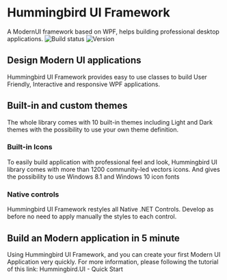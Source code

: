 # Hummingbird UI Framework
A ModernUI framework based on WPF, helps building professional desktop applications.
![Build status](https://hummingbird.visualstudio.com/Hummingbird%20ALM/_apis/build/status/Hummingbird%20UI) ![Version](https://img.shields.io/nuget/v/hummingbird.ui.svg?style=flat)

## Design Modern UI applications
Hummingbird UI Framework provides easy to use classes to build User Friendly, Interactive and responsive WPF applications.

## Built-in and custom themes
The whole library comes with 10 built-in themes including Light and Dark themes with the possibility to use your own theme definition.
### Built-in Icons
To easily build application with professional feel and look, Hummingbird UI library comes with more than 1200 community-led vectors icons. And gives the possibility to use Windows 8.1 and Windows 10 icon fonts
### Native controls
Hummingbird UI Framework restyles all Native .NET Controls. Develop as before no need to apply manually the styles to each control.
## Build an Modern application in 5 minute
Using Hummingbird UI Framework, and you can create your first Modern UI Application very quickly. For more information, please following the tutorial of this link: Hummingbird.UI - Quick Start

